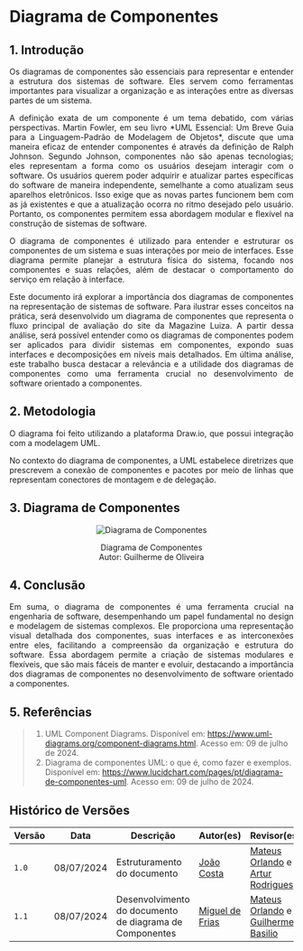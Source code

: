 # Diagrama de Componentes


## 1. Introdução

<p align="justify">
Os diagramas de componentes são essenciais para representar e entender a estrutura dos sistemas de software. Eles servem como ferramentas importantes para visualizar a organização e as interações entre as diversas partes de um sistema.
</p>

<p align="justify">
A definição exata de um componente é um tema debatido, com várias perspectivas. Martin Fowler, em seu livro *UML Essencial: Um Breve Guia para a Linguagem-Padrão de Modelagem de Objetos*, discute que uma maneira eficaz de entender componentes é através da definição de Ralph Johnson. Segundo Johnson, componentes não são apenas tecnologias; eles representam a forma como os usuários desejam interagir com o software. Os usuários querem poder adquirir e atualizar partes específicas do software de maneira independente, semelhante a como atualizam seus aparelhos eletrônicos. Isso exige que as novas partes funcionem bem com as já existentes e que a atualização ocorra no ritmo desejado pelo usuário. Portanto, os componentes permitem essa abordagem modular e flexível na construção de sistemas de software.
</p>

<p align="justify">
O diagrama de componentes é utilizado para entender e estruturar os componentes de um sistema e suas interações por meio de interfaces. Esse diagrama permite planejar a estrutura física do sistema, focando nos componentes e suas relações, além de destacar o comportamento do serviço em relação à interface.
</p>

<p align="justify">
Este documento irá explorar a importância dos diagramas de componentes na representação de sistemas de software. Para ilustrar esses conceitos na prática, será desenvolvido um diagrama de componentes que representa o fluxo principal de avaliação do site da Magazine Luiza. A partir dessa análise, será possível entender como os diagramas de componentes podem ser aplicados para dividir sistemas em componentes, expondo suas interfaces e decomposições em níveis mais detalhados. Em última análise, este trabalho busca destacar a relevância e a utilidade dos diagramas de componentes como uma ferramenta crucial no desenvolvimento de software orientado a componentes.
</p>


## 2. Metodologia


<p align="justify">
O diagrama foi feito utilizando a plataforma Draw.io, que possui integração com a modelagem UML.
</p>

<p align="justify">
No contexto do diagrama de componentes, a UML estabelece diretrizes que prescrevem a conexão de componentes e pacotes por meio de linhas que representam conectores de montagem e de delegação.
</p>




## 3. Diagrama de Componentes


<div align = "center"><img src="https://github.com/UnBArqDsw2024-1/2024.1_G7_My_Market/blob/DiagramaDeComponentes/docs/Imagens/Diagramas/DiagramaDeComponentes.jpeg" alt="Diagrama de Componentes">
<p>Diagrama de Componentes<br> Autor: Guilherme de Oliveira</p></div>


## 4. Conclusão

<p align="justify">
Em suma, o diagrama de componentes é uma ferramenta crucial na engenharia de software, desempenhando um papel fundamental no design e modelagem de sistemas complexos. Ele proporciona uma representação visual detalhada dos componentes, suas interfaces e as interconexões entre eles, facilitando a compreensão da organização e estrutura do software. Essa abordagem permite a criação de sistemas modulares e flexíveis, que são mais fáceis de manter e evoluir, destacando a importância dos diagramas de componentes no desenvolvimento de software orientado a componentes.
</p>



## 5. Referências

> 1. UML Component Diagrams. Disponível em: https://www.uml-diagrams.org/component-diagrams.html. Acesso em: 09 de julho de 2024.
> 2. Diagrama de componentes UML: o que é, como fazer e exemplos. Disponível em: <https://www.lucidchart.com/pages/pt/diagrama-de-componentes-uml>. Acesso em: 09 de julho de 2024.

## Histórico de Versões

| Versão |     Data    | Descrição   | Autor(es) | Revisor(es) |
| ------ | ----------- | ----------- | --------- | ----------- |
| `1.0`  | 08/07/2024 | Estruturamento do documento | [João Costa](https://github.com/jvcostta)  | [Mateus Orlando](https://github.com/MateusPy) e [Artur Rodrigues](https://github.com/ArturRSA19)|
| `1.1`  | 08/07/2024 | Desenvolvimento do documento de diagrama de Componentes | [Miguel de Frias](https://github.com/migueldefrias)  | [Mateus Orlando](https://github.com/MateusPy) e [Guilherme Basilio](https://github.com/GuilhermeBES)|
